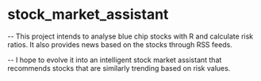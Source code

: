 # stock_market_assistant
-- This project intends to analyse blue chip stocks with R and calculate risk ratios. It also provides news based on the stocks through RSS feeds.

-- I hope to evolve it into an intelligent stock market assistant that recommends stocks that are similarly trending based on risk values.
